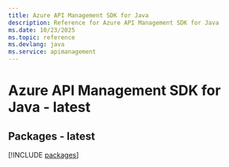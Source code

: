 ```yaml
---
title: Azure API Management SDK for Java
description: Reference for Azure API Management SDK for Java
ms.date: 10/23/2025
ms.topic: reference
ms.devlang: java
ms.service: apimanagement
---
```

# Azure API Management SDK for Java - latest
## Packages - latest
[!INCLUDE [packages](api-management-index.md)]